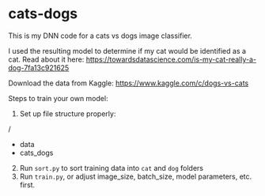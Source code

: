 # cats-dogs

This is my DNN code for a cats vs dogs image classifier.

I used the resulting model to determine if my cat would be identified as a cat. Read about it here:
https://towardsdatascience.com/is-my-cat-really-a-dog-7fa13c921625

Download the data from Kaggle:
https://www.kaggle.com/c/dogs-vs-cats

Steps to train your own model:

1. Set up file structure properly:

/
* data
* cats_dogs


2. Run `sort.py` to sort training data into `cat` and `dog` folders
3. Run `train.py`, or adjust image_size, batch_size, model parameters, etc. first.


